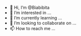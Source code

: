 - 👋 Hi, I’m @Biabibita
- 👀 I’m interested in ...
- 🌱 I’m currently learning ...
- 💞️ I’m looking to collaborate on ...
- 📫 How to reach me ...

<!---
Biabibita/Biabibita is a ✨ special ✨ repository because its `README.md` (this file) appears on your GitHub profile.
You can click the Preview link to take a look at your changes.
--->
